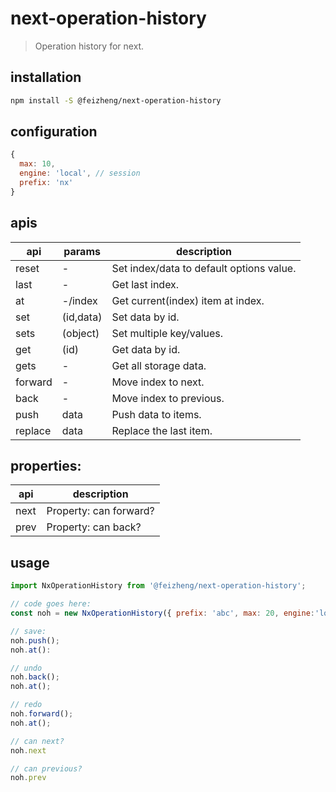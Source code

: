 # next-operation-history
> Operation history for next.

## installation
```bash
npm install -S @feizheng/next-operation-history
```
## configuration
```js
{
  max: 10,
  engine: 'local', // session
  prefix: 'nx'
}
```

## apis
| api     | params    | description                              |
| ------- | --------- | ---------------------------------------- |
| reset   | -         | Set index/data to default options value. |
| last    | -         | Get last index.                          |
| at      | -/index   | Get current(index) item at index.        |
| set     | (id,data) | Set data by id.                          |
| sets    | (object)  | Set multiple key/values.                 |
| get     | (id)      | Get data by id.                          |
| gets    | -         | Get all storage data.                    |
| forward | -         | Move index to next.                      |
| back    | -         | Move index to previous.                  |
| push    | data      | Push data to items.                      |
| replace | data      | Replace the last item.                   |

## properties:
| api  | description            |
| ---- | ---------------------- |
| next | Property: can forward? |
| prev | Property: can back?    |

## usage
```js
import NxOperationHistory from '@feizheng/next-operation-history';

// code goes here:
const noh = new NxOperationHistory({ prefix: 'abc', max: 20, engine:'local' });

// save:
noh.push();
noh.at():

// undo
noh.back();
noh.at();

// redo
noh.forward();
noh.at();

// can next?
noh.next

// can previous?
noh.prev
```

